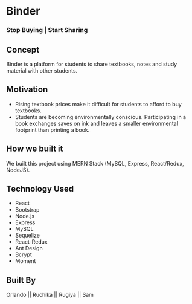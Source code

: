 # Binder 
### Stop Buying | Start Sharing

## Concept
Binder is a platform for students to share textbooks, notes and study material with other students. 

## Motivation
* Rising textbook prices make it difficult for students to afford to buy textbooks.
* Students are becoming environmentally conscious. Participating in a book exchanges saves on ink and leaves a smaller environmental footprint than printing a book.

## How we built it
We built this project using MERN Stack (MySQL, Express, React/Redux, NodeJS).

## Technology Used
* React
* Bootstrap
* Node.js
* Express
* MySQL
* Sequelize
* React-Redux
* Ant Design
* Bcrypt
* Moment

## Built By
Orlando || Ruchika || Rugiya || Sam 


